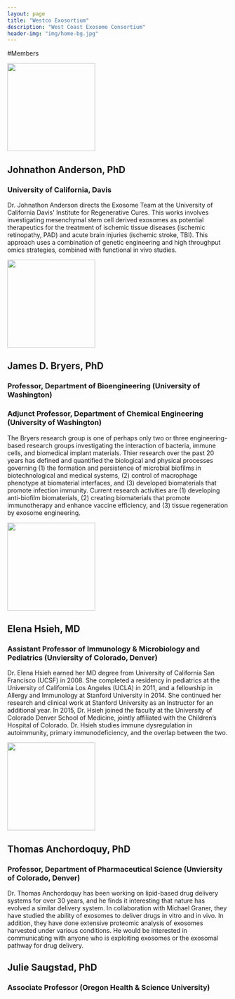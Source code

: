 ```yaml
---
layout: page
title: "Westco Exosortium"
description: "West Coast Exosome Consortium"
header-img: "img/home-bg.jpg"
---
```


#Members

<img src="{{ site.baseurl }}/img/JohnathonAndersonProfile.jpg" width="200px" />

## Johnathon Anderson, PhD

### University of California, Davis

Dr. Johnathon Anderson directs the Exosome Team at the University of California Davis' Institute for Regenerative Cures. This works involves investigating mesenchymal stem cell derived exosomes as potential therapeutics for the treatment of ischemic tissue diseases (ischemic retinopathy, PAD) and acute brain injuries (ischemic stroke, TBI). This approach uses a combination of genetic engineering and high throughput omics strategies, combined with functional in vivo studies.

<img src="{{ site.baseurl }}/img/JamesBryersProfile.jpg" width="200px" />

## James D. Bryers, PhD

### Professor, Department of Bioengineering (University of Washington)

### Adjunct Professor, Department of Chemical Engineering (University of Washington)

The Bryers research group is one of perhaps only two or three engineering-based research groups investigating
the interaction of bacteria, immune cells, and biomedical implant materials. Thier research over the past 20 years has
defined and quantified the biological and physical processes governing (1) the formation and persistence of microbial
biofilms in biotechnological and medical systems, (2) control of macrophage phenotype at biomaterial interfaces, and (3) developed biomaterials that promote infection immunity.  Current research activities are (1) developing anti-biofilm biomaterials, (2) creating biomaterials that promote immunotherapy and enhance vaccine efficiency, and (3) tissue regeneration by exosome engineering. 

<img src="{{ site.baseurl }}/img/ElenaHsiehProfile.jpg" width="200px" />

## Elena Hsieh, MD

### Assistant Professor of Immunology & Microbiology and Pediatrics (Unviersity of Colorado, Denver)

Dr. Elena Hsieh earned her MD degree from University of California San Francisco (UCSF) in 2008.  She completed a residency in pediatrics at the University of California Los Angeles (UCLA) in 2011, and a fellowship in Allergy and Immunology at Stanford University in 2014.  She continued her research and clinical work at Stanford University as an Instructor for an additional year.  In 2015, Dr. Hsieh joined the faculty at the University of Colorado Denver School of Medicine, jointly affiliated with the Children’s Hospital of Colorado.  Dr. Hsieh studies immune dysregulation in autoimmunity, primary immunodeficiency, and the overlap between the two.

<img src="{{ site.baseurl }}/img/ThomasAnchordoquyProfile.jpg" width="200px" />

## Thomas Anchordoquy, PhD

### Professor, Department of Pharmaceutical Science (Unviersity of Colorado, Denver)

Dr. Thomas Anchordoquy has been working on lipid-based drug delivery systems for over 30 years, and he finds it interesting that nature has evolved a similar delivery system.  In collaboration with Michael Graner, they have studied the ability of exosomes to deliver drugs in vitro and in vivo.  In addition, they have done extensive proteomic analysis of exosomes harvested under various conditions.  He would be interested in communicating with anyone who is exploiting exosomes or the exosomal pathway for drug delivery.


## Julie Saugstad, PhD

### Associate Professor (Oregon Health & Science University)